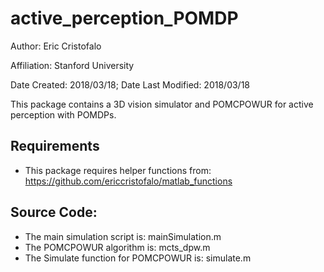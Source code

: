 active_perception_POMDP
===============

Author: Eric Cristofalo

Affiliation: Stanford University

Date Created: 2018/03/18; Date Last Modified: 2018/03/18

This package contains a 3D vision simulator and POMCPOWUR for active perception with POMDPs. 

## Requirements
* This package requires helper functions from: https://github.com/ericcristofalo/matlab_functions

## Source Code:
* The main simulation script is: mainSimulation.m
* The POMCPOWUR algorithm is: mcts_dpw.m
* The Simulate function for POMCPOWUR is: simulate.m

